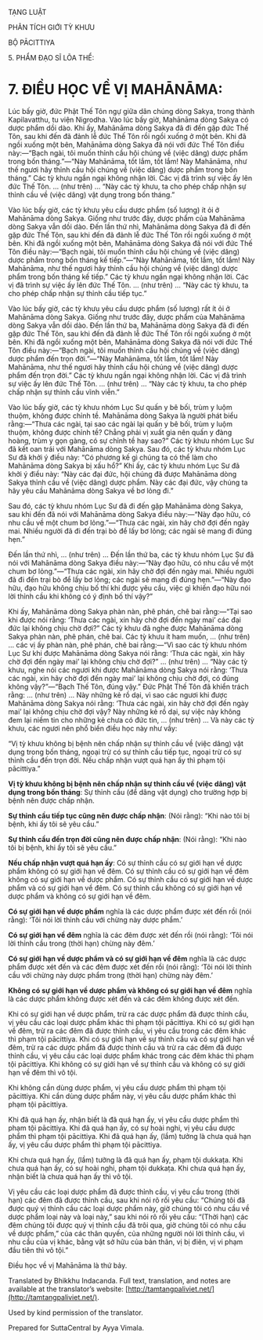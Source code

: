  

TẠNG LUẬT

PHÂN TÍCH GIỚI TỲ KHƯU

BỘ PĀCITTIYA

5\. PHẨM ĐẠO SĨ LÕA THỂ:

# 7\. ĐIỀU HỌC VỀ VỊ MAHĀNĀMA:

Lúc bấy giờ, đức Phật Thế Tôn ngự giữa dân chúng dòng Sakya, trong thành Kapilavatthu, tu viện Nigrodha. Vào lúc bấy giờ, Mahānāma dòng Sakya có dược phẩm dồi dào. Khi ấy, Mahānāma dòng Sakya đã đi đến gặp đức Thế Tôn, sau khi đến đã đảnh lễ đức Thế Tôn rồi ngồi xuống ở một bên. Khi đã ngồi xuống một bên, Mahānāma dòng Sakya đã nói với đức Thế Tôn điều này:—“Bạch ngài, tôi muốn thỉnh cầu hội chúng về (việc dâng) dược phẩm trong bốn tháng.”—“Này Mahānāma, tốt lắm, tốt lắm! Này Mahānāma, như thế ngươi hãy thỉnh cầu hội chúng về (việc dâng) dược phẩm trong bốn tháng.” Các tỳ khưu ngần ngại không nhận lời. Các vị đã trình sự việc ấy lên đức Thế Tôn. … (như trên) … “Này các tỳ khưu, ta cho phép chấp nhận sự thỉnh cầu về (việc dâng) vật dụng trong bốn tháng.”

Vào lúc bấy giờ, các tỳ khưu yêu cầu dược phẩm (số lượng) ít ỏi ở Mahānāma dòng Sakya. Giống như trước đây, dược phẩm của Mahānāma dòng Sakya vẫn dồi dào. Đến lần thứ nhì, Mahānāma dòng Sakya đã đi đến gặp đức Thế Tôn, sau khi đến đã đảnh lễ đức Thế Tôn rồi ngồi xuống ở một bên. Khi đã ngồi xuống một bên, Mahānāma dòng Sakya đã nói với đức Thế Tôn điều này:—“Bạch ngài, tôi muốn thỉnh cầu hội chúng về (việc dâng) dược phẩm trong bốn tháng kế tiếp.”—“Này Mahānāma, tốt lắm, tốt lắm! Này Mahānāma, như thế ngươi hãy thỉnh cầu hội chúng về (việc dâng) dược phẩm trong bốn tháng kế tiếp.” Các tỳ khưu ngần ngại không nhận lời. Các vị đã trình sự việc ấy lên đức Thế Tôn. … (như trên) … “Này các tỳ khưu, ta cho phép chấp nhận sự thỉnh cầu tiếp tục.”

Vào lúc bấy giờ, các tỳ khưu yêu cầu dược phẩm (số lượng) rất ít ỏi ở Mahānāma dòng Sakya. Giống như trước đây, dược phẩm của Mahānāma dòng Sakya vẫn dồi dào. Đến lần thứ ba, Mahānāma dòng Sakya đã đi đến gặp đức Thế Tôn, sau khi đến đã đảnh lễ đức Thế Tôn rồi ngồi xuống ở một bên. Khi đã ngồi xuống một bên, Mahānāma dòng Sakya đã nói với đức Thế Tôn điều này:—“Bạch ngài, tôi muốn thỉnh cầu hội chúng về (việc dâng) dược phẩm đến trọn đời.”—“Này Mahānāma, tốt lắm, tốt lắm! Này Mahānāma, như thế ngươi hãy thỉnh cầu hội chúng về (việc dâng) dược phẩm đến trọn đời.” Các tỳ khưu ngần ngại không nhận lời. Các vị đã trình sự việc ấy lên đức Thế Tôn. … (như trên) … “Này các tỳ khưu, ta cho phép chấp nhận sự thỉnh cầu vĩnh viễn.”

Vào lúc bấy giờ, các tỳ khưu nhóm Lục Sư quấn y bê bối, trùm y luộm thuộm, không được chỉnh tề. Mahānāma dòng Sakya là người phát biểu rằng:—“Thưa các ngài, tại sao các ngài lại quấn y bê bối, trùm y luộm thuộm, không được chỉnh tề? Chẳng phải vị xuất gia nên quấn y đàng hoàng, trùm y gọn gàng, có sự chỉnh tề hay sao?” Các tỳ khưu nhóm Lục Sư đã kết oan trái với Mahānāma dòng Sakya. Sau đó, các tỳ khưu nhóm Lục Sư đã khởi ý điều này: “Có phương kế gì chúng ta có thể làm cho Mahānāma dòng Sakya bị xấu hổ?” Khi ấy, các tỳ khưu nhóm Lục Sư đã khởi ý điều này: “Này các đại đức, hội chúng đã được Mahānāma dòng Sakya thỉnh cầu về (việc dâng) dược phẩm. Này các đại đức, vậy chúng ta hãy yêu cầu Mahānāma dòng Sakya về bơ lỏng đi.”

Sau đó, các tỳ khưu nhóm Lục Sư đã đi đến gặp Mahānāma dòng Sakya, sau khi đến đã nói với Mahānāma dòng Sakya điều này:—“Này đạo hữu, có nhu cầu về một chum bơ lỏng.”—“Thưa các ngài, xin hãy chờ đợi đến ngày mai. Nhiều người đã đi đến trại bò để lấy bơ lỏng; các ngài sẽ mang đi đúng hẹn.”

Đến lần thứ nhì, … (như trên) … Đến lần thứ ba, các tỳ khưu nhóm Lục Sư đã nói với Mahānāma dòng Sakya điều này:—“Này đạo hữu, có nhu cầu về một chum bơ lỏng.”—“Thưa các ngài, xin hãy chờ đợi đến ngày mai. Nhiều người đã đi đến trại bò để lấy bơ lỏng; các ngài sẽ mang đi đúng hẹn.”—“Này đạo hữu, đạo hữu không chịu bố thí khi được yêu cầu, việc gì khiến đạo hữu nói lời thỉnh cầu khi không có ý định bố thí vậy?”

Khi ấy, Mahānāma dòng Sakya phàn nàn, phê phán, chê bai rằng:—“Tại sao khi được nói rằng: ‘Thưa các ngài, xin hãy chờ đợi đến ngày mai’ các đại đức lại không chịu chờ đợi?” Các tỳ khưu đã nghe được Mahānāma dòng Sakya phàn nàn, phê phán, chê bai. Các tỳ khưu ít ham muốn, … (như trên) … các vị ấy phàn nàn, phê phán, chê bai rằng:—“Vì sao các tỳ khưu nhóm Lục Sư khi được Mahānāma dòng Sakya nói rằng: ‘Thưa các ngài, xin hãy chờ đợi đến ngày mai’ lại không chịu chờ đợi?” … (như trên) … “Này các tỳ khưu, nghe nói các ngươi khi được Mahānāma dòng Sakya nói rằng: ‘Thưa các ngài, xin hãy chờ đợi đến ngày mai’ lại không chịu chờ đợi, có đúng không vậy?”—“Bạch Thế Tôn, đúng vậy.” Đức Phật Thế Tôn đã khiển trách rằng: … (như trên) … Này những kẻ rồ dại, vì sao các ngươi khi được Mahānāma dòng Sakya nói rằng: ‘Thưa các ngài, xin hãy chờ đợi đến ngày mai’ lại không chịu chờ đợi vậy? Này những kẻ rồ dại, sự việc này không đem lại niềm tin cho những kẻ chưa có đức tin, … (như trên) … Và này các tỳ khưu, các ngươi nên phổ biến điều học này như vầy:

“Vị tỳ khưu không bị bệnh nên chấp nhận sự thỉnh cầu về (việc dâng) vật dụng trong bốn tháng, ngoại trừ có sự thỉnh cầu tiếp tục, ngoại trừ có sự thỉnh cầu đến trọn đời. Nếu chấp nhận vượt quá hạn ấy thì phạm tội pācittiya.”

**Vị tỳ khưu không bị bệnh nên chấp nhận sự thỉnh cầu về (việc dâng) vật dụng trong bốn tháng**: Sự thỉnh cầu (để dâng vật dụng) cho trường hợp bị bệnh nên được chấp nhận.

**Sự thỉnh cầu tiếp tục cũng nên được chấp nhận**: (Nói rằng): “Khi nào tôi bị bệnh, khi ấy tôi sẽ yêu cầu.”

**Sự thỉnh cầu đến trọn đời cũng nên được chấp nhận**: (Nói rằng): “Khi nào tôi bị bệnh, khi ấy tôi sẽ yêu cầu.”

**Nếu chấp nhận vượt quá hạn ấy**: Có sự thỉnh cầu có sự giới hạn về dược phẩm không có sự giới hạn về đêm. Có sự thỉnh cầu có sự giới hạn về đêm không có sự giới hạn về dược phẩm. Có sự thỉnh cầu có sự giới hạn về dược phẩm và có sự giới hạn về đêm. Có sự thỉnh cầu không có sự giới hạn về dược phẩm và không có sự giới hạn về đêm.

**Có sự giới hạn về dược phẩm** nghĩa là các dược phẩm được xét đến rồi (nói rằng): ‘Tôi nói lời thỉnh cầu với chừng này dược phẩm.’

**Có sự giới hạn về đêm** nghĩa là các đêm được xét đến rồi (nói rằng): ‘Tôi nói lời thỉnh cầu trong (thời hạn) chừng này đêm.’

**Có sự giới hạn về dược phẩm và có sự giới hạn về đêm** nghĩa là các dược phẩm được xét đến và các đêm được xét đến rồi (nói rằng): ‘Tôi nói lời thỉnh cầu với chừng này dược phẩm trong (thời hạn) chừng này đêm.’

**Không có sự giới hạn về dược phẩm và không có sự giới hạn về đêm** nghĩa là các dược phẩm không được xét đến và các đêm không được xét đến.

Khi có sự giới hạn về dược phẩm, trừ ra các dược phẩm đã được thỉnh cầu, vị yêu cầu các loại dược phẩm khác thì phạm tội pācittiya. Khi có sự giới hạn về đêm, trừ ra các đêm đã được thỉnh cầu, vị yêu cầu trong các đêm khác thì phạm tội pācittiya. Khi có sự giới hạn về sự thỉnh cầu và có sự giới hạn về đêm, trừ ra các dược phẩm đã được thỉnh cầu và trừ ra các đêm đã được thỉnh cầu, vị yêu cầu các loại dược phẩm khác trong các đêm khác thì phạm tội pācittiya. Khi không có sự giới hạn về sự thỉnh cầu và không có sự giới hạn về đêm thì vô tội.

Khi không cần dùng dược phẩm, vị yêu cầu dược phẩm thì phạm tội pācittiya. Khi cần dùng dược phẩm này, vị yêu cầu dược phẩm khác thì phạm tội pācittiya.

Khi đã quá hạn ấy, nhận biết là đã quá hạn ấy, vị yêu cầu dược phẩm thì phạm tội pācittiya. Khi đã quá hạn ấy, có sự hoài nghi, vị yêu cầu dược phẩm thì phạm tội pācittiya. Khi đã quá hạn ấy, (lầm) tưởng là chưa quá hạn ấy, vị yêu cầu dược phẩm thì phạm tội pācittiya.

Khi chưa quá hạn ấy, (lầm) tưởng là đã quá hạn ấy, phạm tội dukkaṭa. Khi chưa quá hạn ấy, có sự hoài nghi, phạm tội dukkaṭa. Khi chưa quá hạn ấy, nhận biết là chưa quá hạn ấy thì vô tội.

Vị yêu cầu các loại dược phẩm đã được thỉnh cầu, vị yêu cầu trong (thời hạn) các đêm đã được thỉnh cầu, sau khi nói rõ rồi yêu cầu: “Chúng tôi đã được quý vị thỉnh cầu các loại dược phẩm này, giờ chúng tôi có nhu cầu về dược phẩm loại này và loại này,” sau khi nói rõ rồi yêu cầu: “(Thời hạn) các đêm chúng tôi được quý vị thỉnh cầu đã trôi qua, giờ chúng tôi có nhu cầu về dược phẩm,” của các thân quyến, của những người nói lời thỉnh cầu, vì nhu cầu của vị khác, bằng vật sở hữu của bản thân, vị bị điên, vị vi phạm đầu tiên thì vô tội.”

Điều học về vị Mahānāma là thứ bảy.

Translated by Bhikkhu Indacanda. Full text, translation, and notes are available at the translator’s website: [http://tamtangpaliviet.net/](http://tamtangpaliviet.net/).

Used by kind permission of the translator.

Prepared for SuttaCentral by Ayya Vimala.